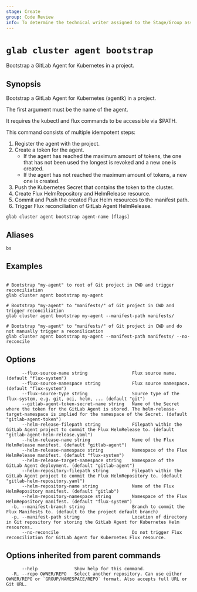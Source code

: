 ```yaml
---
stage: Create
group: Code Review
info: To determine the technical writer assigned to the Stage/Group associated with this page, see https://about.gitlab.com/handbook/product/ux/technical-writing/#assignments
---
```


<!--
This documentation is auto generated by a script.
Please do not edit this file directly. Run `make gen-docs` instead.
-->

# `glab cluster agent bootstrap`

Bootstrap a GitLab Agent for Kubernetes in a project.

## Synopsis

Bootstrap a GitLab Agent for Kubernetes (agentk) in a project.

The first argument must be the name of the agent.

It requires the kubectl and flux commands to be accessible via $PATH.

This command consists of multiple idempotent steps:

1. Register the agent with the project.
1. Create a token for the agent.
   - If the agent has reached the maximum amount of tokens,
     the one that has not been used the longest is revoked
     and a new one is created.
   - If the agent has not reached the maximum amount of tokens,
     a new one is created.
1. Push the Kubernetes Secret that contains the token to the cluster.
1. Create Flux HelmRepository and HelmRelease resource.
1. Commit and Push the created Flux Helm resources to the manifest path.
1. Trigger Flux reconciliation of GitLab Agent HelmRelease.

```plaintext
glab cluster agent bootstrap agent-name [flags]
```

## Aliases

```plaintext
bs
```

## Examples

```plaintext

# Bootstrap "my-agent" to root of Git project in CWD and trigger reconciliation
glab cluster agent bootstrap my-agent

# Bootstrap "my-agent" to "manifests/" of Git project in CWD and trigger reconciliation
glab cluster agent bootstrap my-agent --manifest-path manifests/

# Bootstrap "my-agent" to "manifests/" of Git project in CWD and do not manually trigger a reconilication
glab cluster agent bootstrap my-agent --manifest-path manifests/ --no-reconcile

```

## Options

```plaintext
      --flux-source-name string                 Flux source name. (default "flux-system")
      --flux-source-namespace string            Flux source namespace. (default "flux-system")
      --flux-source-type string                 Source type of the flux-system, e.g. git, oci, helm, ... (default "git")
      --gitlab-agent-token-secret-name string   Name of the Secret where the token for the GitLab Agent is stored. The helm-release-target-namespace is implied for the namespace of the Secret. (default "gitlab-agent-token")
      --helm-release-filepath string            Filepath within the GitLab Agent project to commit the Flux HelmRelease to. (default "gitlab-agent-helm-release.yaml")
      --helm-release-name string                Name of the Flux HelmRelease manifest. (default "gitlab-agent")
      --helm-release-namespace string           Namespace of the Flux HelmRelease manifest. (default "flux-system")
      --helm-release-target-namespace string    Namespace of the GitLab Agent deployment. (default "gitlab-agent")
      --helm-repository-filepath string         Filepath within the GitLab Agent project to commit the Flux HelmRepository to. (default "gitlab-helm-repository.yaml")
      --helm-repository-name string             Name of the Flux HelmRepository manifest. (default "gitlab")
      --helm-repository-namespace string        Namespace of the Flux HelmRepository manifest. (default "flux-system")
  -b, --manifest-branch string                  Branch to commit the Flux Manifests to. (default to the project default branch)
  -p, --manifest-path string                    Location of directory in Git repository for storing the GitLab Agent for Kubernetes Helm resources.
      --no-reconcile                            Do not trigger Flux reconciliation for GitLab Agent for Kubernetes Flux resource.
```

## Options inherited from parent commands

```plaintext
      --help              Show help for this command.
  -R, --repo OWNER/REPO   Select another repository. Can use either OWNER/REPO or `GROUP/NAMESPACE/REPO` format. Also accepts full URL or Git URL.
```
